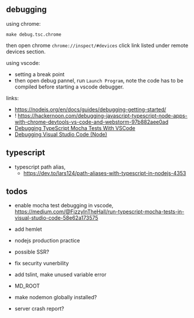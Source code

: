 
## debugging
using chrome:

`make debug.tsc.chrome`

then open chrome `chrome://inspect/#devices` click link listed under remote devices section.

using vscode:
* setting a break point
* then open debug pannel, run `Launch Program`, note the code has to be compiled before starting a vscode debugger.



links:
* https://nodejs.org/en/docs/guides/debugging-getting-started/
* ! https://hackernoon.com/debugging-javascript-typescript-node-apps-with-chrome-devtools-vs-code-and-webstorm-97b882aee0ad
* [Debugging TypeScript Mocha Tests With VSCode](https://medium.com/@benlesh/debugging-typescript-mocha-tests-with-vscode-89310051531)
* [Debugging Visual Studio Code (Node)](https://www.youtube.com/watch?v=yFtU6_UaOtA)


## typescript

* typescript path alias, 
    * https://dev.to/lars124/path-aliases-with-typescript-in-nodejs-4353



## todos

* enable mocha test debugging in vscode, https://medium.com/@FizzyInTheHall/run-typescript-mocha-tests-in-visual-studio-code-58e62a173575

* add hemlet
* nodejs production practice
* possible SSR?
* fix security vunerbility
* add tslint, make unused variable error
* MD_ROOT
* make nodemon globally installed?
* server crash report?

 
